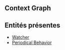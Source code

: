 ## Context Graph

## Entités présentes

 * [Watcher](watcher.md)
 * [Periodical Behavior](pbehavior.md)